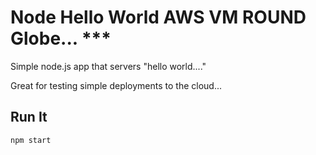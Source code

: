 # Node Hello World AWS VM ROUND Globe... ***

Simple node.js app that servers "hello world...."

Great for testing simple deployments to the cloud...

## Run It

`npm start`
